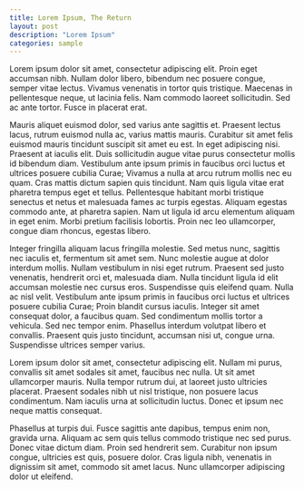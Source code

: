 ```yaml
---
title: Lorem Ipsum, The Return
layout: post
description: "Lorem Ipsum"
categories: sample
---
```


Lorem ipsum dolor sit amet, consectetur adipiscing elit. Proin eget accumsan nibh. Nullam dolor libero, bibendum nec posuere congue, semper vitae lectus. Vivamus venenatis in tortor quis tristique. Maecenas in pellentesque neque, ut lacinia felis. Nam commodo laoreet sollicitudin. Sed ac ante tortor. Fusce in placerat erat.

Mauris aliquet euismod dolor, sed varius ante sagittis et. Praesent lectus lacus, rutrum euismod nulla ac, varius mattis mauris. Curabitur sit amet felis euismod mauris tincidunt suscipit sit amet eu est. In eget adipiscing nisi. Praesent at iaculis elit. Duis sollicitudin augue vitae purus consectetur mollis id bibendum diam. Vestibulum ante ipsum primis in faucibus orci luctus et ultrices posuere cubilia Curae; Vivamus a nulla at arcu rutrum mollis nec eu quam. Cras mattis dictum sapien quis tincidunt. Nam quis ligula vitae erat pharetra tempus eget et tellus. Pellentesque habitant morbi tristique senectus et netus et malesuada fames ac turpis egestas. Aliquam egestas commodo ante, at pharetra sapien. Nam ut ligula id arcu elementum aliquam in eget enim. Morbi pretium facilisis lobortis. Proin nec leo ullamcorper, congue diam rhoncus, egestas libero.

Integer fringilla aliquam lacus fringilla molestie. Sed metus nunc, sagittis nec iaculis et, fermentum sit amet sem. Nunc molestie augue at dolor interdum mollis. Nullam vestibulum in nisi eget rutrum. Praesent sed justo venenatis, hendrerit orci et, malesuada diam. Nulla tincidunt ligula id elit accumsan molestie nec cursus eros. Suspendisse quis eleifend quam. Nulla ac nisl velit. Vestibulum ante ipsum primis in faucibus orci luctus et ultrices posuere cubilia Curae; Proin blandit cursus iaculis. Integer sit amet consequat dolor, a faucibus quam. Sed condimentum mollis tortor a vehicula. Sed nec tempor enim. Phasellus interdum volutpat libero et convallis. Praesent quis justo tincidunt, accumsan nisi ut, congue urna. Suspendisse ultrices semper varius.

Lorem ipsum dolor sit amet, consectetur adipiscing elit. Nullam mi purus, convallis sit amet sodales sit amet, faucibus nec nulla. Ut sit amet ullamcorper mauris. Nulla tempor rutrum dui, at laoreet justo ultricies placerat. Praesent sodales nibh ut nisl tristique, non posuere lacus condimentum. Nam iaculis urna at sollicitudin luctus. Donec et ipsum nec neque mattis consequat.

Phasellus at turpis dui. Fusce sagittis ante dapibus, tempus enim non, gravida urna. Aliquam ac sem quis tellus commodo tristique nec sed purus. Donec vitae dictum diam. Proin sed hendrerit sem. Curabitur non ipsum congue, ultricies est quis, posuere dolor. Cras ligula nibh, venenatis in dignissim sit amet, commodo sit amet lacus. Nunc ullamcorper adipiscing dolor ut eleifend.
